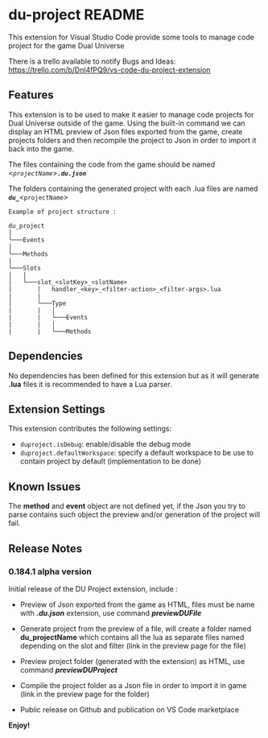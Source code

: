 # du-project README

This extension for Visual Studio Code provide some tools to manage code project for the game Dual Universe

There is a trello available to notify Bugs and Ideas: https://trello.com/b/Dnl4fPQ9/vs-code-du-project-extension

## Features

This extension is to be used to make it easier to manage code projects for Dual Universe outside of the game.
Using the built-in command we can display an HTML preview of Json files exported from the game, create projects folders and then recompile the project to Json in order to import it back into the game.

The files containing the code from the game should be named \<_`projectName`_\>**_`.du.json`_**

The folders containing the generated project with each .lua files are named **_`du_`_**\<`projectName`\>

```
Example of project structure :

du_project
│
└───Events
│
└───Methods
|
└───Slots
│   │
│   └───slot_<slotKey>_<slotName>
|       │   handler_<key>_<filter-action>_<filter-args>.lua
|       |
│       └───Type
|       |   │
|       |   └───Events
|       |   │
|       |   └───Methods
```

## Dependencies

No dependencies has been defined for this extension but as it will generate **.lua** files it is recommended to have a Lua parser.

## Extension Settings

This extension contributes the following settings:

* `duproject.isDebug`: enable/disable the debug mode
* `duproject.defaultWorkspace`: specify a default workspace to be use to contain project by default (implementation to be done)

## Known Issues

The **method** and **event** object are not defined yet, if the Json you try to parse contains such object the preview and/or generation of the project will fail. 

## Release Notes

### 0.184.1 alpha version

Initial release of the DU Project extension, include :

* Preview of Json exported from the game as HTML, files must be name with **_.du.json_** extension, use command **_previewDUFile_** 

* Generate project from the preview of a file, will create a folder named **du_projectName** which contains all the lua as separate files named depending on the slot and filter (link in the preview page for the file)

* Preview project folder (generated with the extension) as HTML, use command **_previewDUProject_**

* Compile the project folder as a Json file in order to import it in game (link in the preview page for the folder)

* Public release on Github and publication on VS Code marketplace


**Enjoy!**
